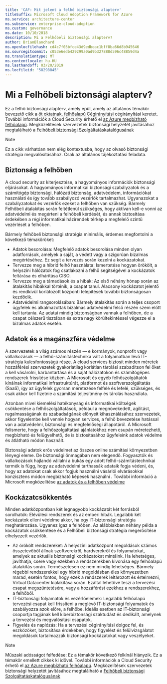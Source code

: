 ```yaml
---
title: 'CAF: Mit jelent a felhő biztonsági alapterv'
titleSuffix: Microsoft Cloud Adoption Framework for Azure
ms.service: architecture-center
ms.subservice: enterprise-cloud-adoption
ms.custom: governance
ms.date: 10/10/2018
description: Mi a Felhőbeli biztonsági alapterv?
author: BrianBlanchard
ms.openlocfilehash: cd4c7f03bfce43d9edbeac1bff8ba66d8b945646
ms.sourcegitcommit: c053e6edb429299a0ad9b327888d596c48859d4a
ms.translationtype: MT
ms.contentlocale: hu-HU
ms.lasthandoff: 03/20/2019
ms.locfileid: "58298845"
---
```

<!-- markdownlint-disable MD026 -->

# <a name="what-is-the-cloud-security-baseline"></a>Mi a Felhőbeli biztonsági alapterv?

Ez a felhő biztonsági alapterv, amely épül, amely az általános témakör bevezető cikk a [öt oktatnak, felhőalapú Cégirányítási](../governance-disciplines.md) cégirányítási keretet. További információk a Cloud Security érhető el [az Azure megbízható felhőalapú](https://azure.microsoft.com/overview/trusted-cloud/). Megközelítések szervezetek biztonsági helyzetét javításához megtalálható a [Felhőbeli biztonsági Szolgáltatáskatalógusának](https://www.microsoft.com/security/information-protection)

> [!NOTE]
> Ez a cikk várhatóan nem elég kontextusba, hogy az olvasó biztonsági stratégia megvalósításához. Csak az általános tájékoztatási feladata.

## <a name="cloud-security"></a>Biztonság a felhőben

A cloud security az kiterjesztése, a hagyományos információk biztonsági eljárásokat. A hagyományos informatikai biztonsági szabályzatok és a számítógép biztonsági, hálózati biztonság, adatvédelem, információkat használati és így tovább szabályozó vezérlők tartalmazhat. Ugyanazokat a szabályzatokat és vezérlők ezeket a felhőben van szükség. Bármely Felhőbeli átalakítás során feltétlenül szükséges, hogy aktívan kell-e vonni az adatvédelmi és megérteni a felhőbeli kérdését, és annak biztosítása érdekében a régi informatikai házirendek térkép a megfelelő szintű vezérlését a felhőben.

Bármely felhőbeli biztonsági stratégia minimális, érdemes megfontolni a következő témaköröket:

* Adatok besorolása: Megfelelő adatok besorolása minden olyan adatforrások, amelyek a saját, a védett vagy a szigorúan bizalmas megértéséhez. Ez segít a tervezés során kezelni a kockázatokat.
* Tervezze meg a hibrid felhő használata: Ismertetése hogyan örökölt, a helyszíni hálózatok fog csatlakozni a felhő segítségével a kockázatok feltárása és elhárítása CISO.
* Tervezze meg a támadások és a hibák: Az első néhány hónap során az átalakítás hibákkal történik, a csapat tanul. Alacsony kockázatot jelentő és rendkívül korlátozott központi telepítések további biztonságosan kezdődik.
* Adatvédelmi rangsorolásában: Bármely átalakítás során a teljes csoport ügyfelek és alkalmazottak bizalmas adatvédelmi felső részén szem előtt kell tartania. Az adatai mindig biztonságban vannak a felhőben, de a csapat célszerű tisztában és extra nagy körültekintéssel végezze el a bizalmas adatok esetén.

## <a name="protecting-data-and-privacy"></a>Adatok és a magánszféra védelme

A szervezetek a világ számos részén &mdash; e kormányok, nonprofit vagy vállalkozások &mdash; a felhő-számítástechnika vált a folyamatban lévő IT-stratégia kulcsfontosságú része. A cloud services biztosít minden méretek hozzáférési szervezetek gyakorlatilag korlátlan tárolási szabadítson fel őket a kell vásárolni, karbantartása és a saját hálózatokon és számítógépes rendszerek frissítése közben. A Microsoft és egyéb felhőszolgáltatók kínálnak informatikai infrastruktúrát, platformot és szoftverszolgáltatás (SaaS), így az ügyfelek gyorsan méretezése felfelé és lefelé, szükséges, és csak akkor kell fizetnie a számítási teljesítmény és tárolás használata.

Azonban mivel kiemelési hatékonyság és informatikai költségek csökkentése a felhőszolgáltatások, például a megnövekedett, agilitást, rugalmasságának és szabadságának előnyeit kihasználásához szervezetek, akkor figyelembe kell vennie hogyan services, a felhő bevezetése hatással van a adatvédelmi, biztonsági és megfelelőségi állapotáról. A Microsoft felismerte, hogy a felhőszolgáltatási ajánlatokhoz nem csupán méretezhető, megbízható és felügyelhető, de is biztosításához ügyfeleink adatok védelme és átlátható módon használt.

Biztonsági adatok erős védelmet az összes online számítási környezetben lényegi eleme. De biztonsági önmagában nem elegendő. Fogyasztók és vállalkozások hajlandó vállalni a bukás egy adott felhő-számítástechnikai termék is függ, hogy az adatvédelmi tarthassák adataik fogja védeni, és, hogy az adatokat csak akkor fogjuk használni vásárlói elvárásokkal konzisztens módon megbízható képesek használni . További információ a Microsoft megközelítése [az adatok és a felhőben védelme](https://go.microsoft.com/fwlink/?LinkId=808242&clcid=0x409)

## <a name="risk-mitigation"></a>Kockázatcsökkentés

Minden adatközpontban két legnagyobb kockázatát két forrásból sorolhatók: Elévülési rendszerek és az emberi hibák. Legalább két kockázatok elleni védelme akkor, ha egy IT-biztonsági stratégia meghatározása. Ugyanez igaz a felhőben. Az alábbiakban néhány példa a kockázatok csökkentése és a Felhőbeli biztonsági stratégia megerősítése elhelyezett vezérlők.

* Az örökölt rendszereket: A helyszíni adatközpont megoldások számos összetevőből állnak szoftverekről, hardverekről és folyamatokat, amelyek az aktuális biztonsági kockázatokat mintáink. Ha lehetséges, javíthatja, csere vagy ezekben a rendszerekben kivonása egy felhőalapú átalakítás során. Természetesen ez nem mindig lehetséges. Bármely régebbi rendszerekkel egy hibrid megoldásban éles környezetben marad, esetén fontos, hogy ezek a rendszerek leltározott és értelmezni, Virtual Datacenter kialakítása során. Ezáltal lehetővé teszi a tervezési csapat megszüntetésére, vagy a hozzáférést ezekhez a rendszerekhez, a felhőből.
* IT-biztonsági folyamatok és vezérlőelemek: Legalább felhőalapú tervezési csapat kell frissíteni a meglévő IT-biztonsági folyamatok és szabályozza azok előre, a felhőbe. Ideális esetben az IT-biztonsági csoportja tagjának kell kiberbiztonsági szaktudást és dedikált, amelynek a tervezési és megvalósítási csapatok.
* Figyelés és naplózás: Ha a tervezési cégirányítási dolgoz fel, és eszközöket, biztosítása érdekében, hogy figyelést és felülvizsgálatot megoldások tartalmazzák biztonsági kockázatokat vagy veszélyeket.

> [!NOTE]
> Műszaki adósságot felfedése: Ez a témakör következő felkínál hiányzik. Ez a témakör emellett cikkek ki idővel. További információk a Cloud Security érhető el [az Azure megbízható felhőalapú](https://azure.microsoft.com/overview/trusted-cloud/). Megközelítések szervezetek biztonsági helyzetét javításához megtalálható a [Felhőbeli biztonsági Szolgáltatáskatalógusának](https://www.microsoft.com/security/information-protection)